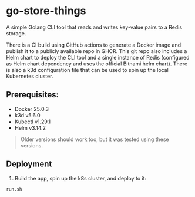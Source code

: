 # go-store-things

A simple Golang CLI tool that reads and writes key-value pairs to a Redis storage. 

There is a CI build using GitHub actions to generate a Docker image and publish it to a publicly available repo in GHCR. This git repo also includes a Helm chart to deploy the CLI tool and a single instance of Redis (configured as Helm chart dependency and uses the official Bitnami helm chart). There is also a k3d configuration file that can be used to spin up the local Kubernetes cluster.

## Prerequisites:
- Docker 25.0.3
- k3d v5.6.0
- Kubectl v1.29.1
- Helm v3.14.2
> Older versions should work too, but it was tested using these versions.

## Deployment 
1. Build the app, spin up the k8s cluster, and deploy to it:  
```
run.sh
```

